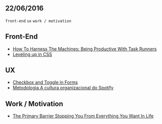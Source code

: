 22/06/2016
----------

`front-end` `ux` `work / motivation` 

## Front-End

- [How To Harness The Machines: Being Productive With Task Runners](https://www.smashingmagazine.com/2016/06/harness-machines-productive-task-runners/)
- [Leveling up in CSS](https://medium.freecodecamp.com/leveling-up-css-44b5045a2667#.aaxze9t0t)

## UX

- [Checkbox and Toggle in Forms](http://babich.biz/checkbox-and-toggle/)
- [Metodologia A cultura organizacional do Spotify](http://arquiteturadeinformacao.com/recursos/metodologia/a-cultura-organizacional-do-spotify/)

## Work / Motivation 

- [The Primary Barrier Stopping You From Everything You Want In Life](https://medium.com/life-learning/the-one-barrier-stopping-you-from-everything-you-want-in-life-5478665cad43#.u64j8e4va)

